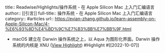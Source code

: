 title:: Readwise/Highlights/操作系统 - 在 Apple Silicon Mac 上入门汇编语言
author:: [[引言]]
full-title:: 操作系统 - 在 Apple Silicon Mac 上入门汇编语言
category:: #articles
url:: https://evian-zhang.github.io/learn-assembly-on-Apple-Silicon-Mac/4-%E6%93%8D%E4%BD%9C%E7%B3%BB%E7%BB%9F.html
- macOS 建立在 Darwin 操作系统之上，以 Aqua 为图形化界面。Darwin 操作系统的内核是 XNU ([View Highlight](https://read.readwise.io/read/01geqcrgzz70kr64e2appak48s)) #Highlight #[[2022-10-07]]